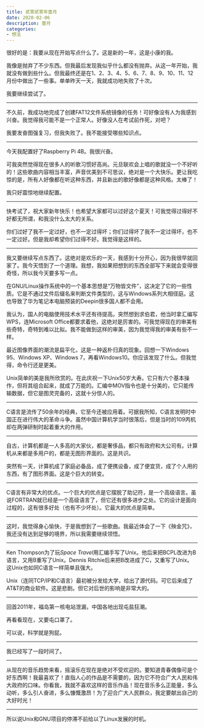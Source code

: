 ```yaml
---
title: 贰零贰零年壹月
date: 2020-02-06
description: 壹月
categories:
- 想法
---
```



很好的是：我要从现在开始写点什么了。这是新的一年，这是小康的我。

我像是抛弃了不少东西。但我最后发现我似乎什么都没有抛弃。从这一年开始，我就没有做到些什么。但我最终还是在1、2、3、4、5、6、7、8、9、10、11、12月份中做出了一些事。单单昨天一天，我就成功地失败了十次。

我要继续尝试了。

---

不久前，我成功地完成了创建FAT12文件系统镜像的任务！可好像没有人为我感到兴奋。我觉得我可能不是一个正常人。好像没人在考试前作死，对吧？

我要发奋图强复习，但我失败了。我不能接受哪些知识点。

---

今天我配置好了Raspberry Pi 4B。我很兴奋。

可我突然觉得现在很多人的听歌习惯好高尚。元旦联欢会上唱的歌就没一个不好听的！这些歌曲内容相当丰富，声音优美到不可思议，绝对是一个大快乐。更让我吃惊的是，所有人好像都在听这种东西，并且新出的歌好像都是这种风格。太棒了！

我只好震惊地继续配置。

---

快考试了，祝大家新年快乐！也希望大家都可以过好这个夏天！可我觉得过得好不好都无所谓，和我没什么太大的关系。

你们过好了我不一定过好，也不一定过得坏；你们过得坏了我不一定过得坏，也不一定过好。但是我却希望你们过得不好。我觉得是这样的。

---

我又要继续写点东西了。这绝对是欢乐的一天，我感到十分开心，因为我很早就回家了。我今天悟到了一个道理。我想，我如果把想到的东西全部写下来就会变得很奇怪，所以我今天要多写一点。

在GNU/Linux操作系统中的一个基本思想是“万物皆文件”，这决定了它的一些性质。它是不通过文件后缀名来判断文件类型的，这与Windows系列大相径庭。这也导致了华为笔记本电脑预装的Deepin很多国人都不会用。

我认为，国人的电脑使用技术水平还有待提高。突然想到求伯君，他当时拿汇编写WPS，连Microsoft Office都要求着他，这绝对是厉害的。可我觉得现在的审美有些奇特，奇特到难以比拟。我不能做到这样的审美，因为我觉得我的审美有些不一样。

最近图像界面的潮流是扁平化，这是一种返朴归真的现象。回想一下Windows 95、Windows XP、Windows 7，再看Windows10。你应该发现了什么。但我觉得，命令行还是更美。

Unix简单的美是我所欣赏的。在此庆祝一下Unix50岁大寿。它只有六个基本操作，但将其组合起来，就成了万能的。汇编中MOV指令也是十分美的，它只能传输数据，但它是图灵完备的，这就十分惊人的。

---

C语言是流传了50余年的经典，它至今还被应用着。可据我所知，C语言发明时中国正在进行伟大的革命斗争。虽然中国计算机学当时很落后，但是当时的109丙机却在两弹研制时起着重大的作用。

---

自古，计算机都是一人多高的大家伙，都是奢侈品，都只有政府和大公司有。计算机从来都是多用户的，都是无图形界面的。这是共识。

突然有一天，计算机成了家庭必备品，成了便携设备，成了便宜货，成了个人用的东西，有了图形界面。这是个巨大的转变。

---

C语言有非常大的优点。一个巨大的优点是它摆脱了助记符，是一个高级语言。虽说FORTRAN就已经是一个高级语言了，但它还有很多进步之处。它的设计是面向过程的，这有很多好处（也有不少坏处）。它最大的优点是简单。

---

这时，我觉得身心愉快，于是我想到了一些歌曲。我最近体会了一下《殃金咒》，我还没有达到足够的境界，所以我需要继续领悟。

---

Ken Thompson为了玩*Space Travel*用汇编手写了Unix。他后来把BCPL改进为B语言，又用B重写了Unix。Dennis Ritchie后来把B改进成了C，又重写了Unix。这Unix也如同C语言一样简单且强大。

Unix（连同TCP/IP和C语言）最初被分发给大学，给出了源代码。可它后来成了AT&T的商业软件。这是悲剧。但它对后世的影响是非常大的。

---

回首2011年，福岛第一核电站泄漏，中国各地出现屯盐狂潮。

再看看现在，又要屯口罩了。

可以说，科学就是狗屁。

---

我已经写了一段时间了。

---

从现在的音乐趋势来看，摇滚乐在现在是绝对不受欢迎的。要知道青春偶像可是个好东西啊！我最喜欢了！直指人心的作品是不需要的，因为它不符合广大人民和伟大政府的口味。你看我，我就不喜欢这样的音乐作品！现在音乐多么正能量，多么动听，多么引人奋进，多么慷慨激昂！为了迎合广大人民群众，我定要献出自己的大好时光！

---

所以说Unix和GNU项目的停滞不前给以了Linux发展的时机。
